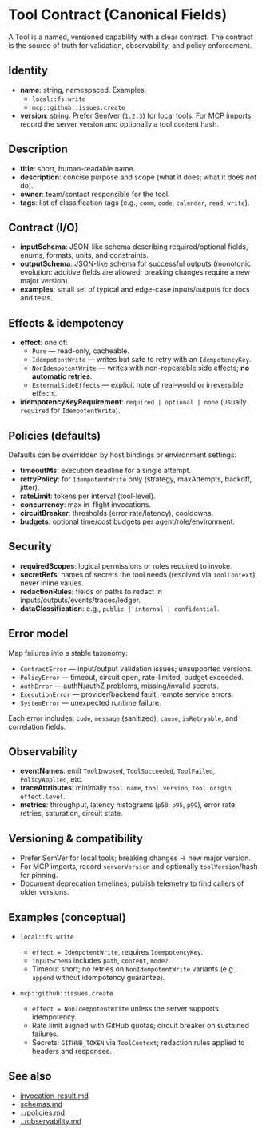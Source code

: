 # Tool Contract (Canonical Fields)

A Tool is a named, versioned capability with a clear contract. The contract is the source of truth for validation, observability, and policy enforcement.

## Identity

- **name**: string, namespaced. Examples:
  - `local::fs.write`
  - `mcp::github::issues.create`
- **version**: string. Prefer SemVer (`1.2.3`) for local tools. For MCP imports, record the server version and optionally a tool content hash.

## Description

- **title**: short, human-readable name.
- **description**: concise purpose and scope (what it does; what it does *not* do).
- **owner**: team/contact responsible for the tool.
- **tags**: list of classification tags (e.g., `comm`, `code`, `calendar`, `read`, `write`).

## Contract (I/O)

- **inputSchema**: JSON-like schema describing required/optional fields, enums, formats, units, and constraints.
- **outputSchema**: JSON-like schema for successful outputs (monotonic evolution: additive fields are allowed; breaking changes require a new major version).
- **examples**: small set of typical and edge-case inputs/outputs for docs and tests.

## Effects & idempotency

- **effect**: one of:
  - `Pure` — read-only, cacheable.
  - `IdempotentWrite` — writes but safe to retry with an `IdempotencyKey`.
  - `NonIdempotentWrite` — writes with non-repeatable side effects; **no automatic retries**.
  - `ExternalSideEffects` — explicit note of real-world or irreversible effects.
- **idempotencyKeyRequirement**: `required | optional | none` (usually `required` for `IdempotentWrite`).

## Policies (defaults)

Defaults can be overridden by host bindings or environment settings:

- **timeoutMs**: execution deadline for a single attempt.
- **retryPolicy**: for `IdempotentWrite` only (strategy, maxAttempts, backoff, jitter).
- **rateLimit**: tokens per interval (tool-level).
- **concurrency**: max in-flight invocations.
- **circuitBreaker**: thresholds (error rate/latency), cooldowns.
- **budgets**: optional time/cost budgets per agent/role/environment.

## Security

- **requiredScopes**: logical permissions or roles required to invoke.
- **secretRefs**: names of secrets the tool needs (resolved via `ToolContext`), never inline values.
- **redactionRules**: fields or paths to redact in inputs/outputs/events/traces/ledger.
- **dataClassification**: e.g., `public | internal | confidential`.

## Error model

Map failures into a stable taxonomy:

- `ContractError` — input/output validation issues; unsupported versions.
- `PolicyError` — timeout, circuit open, rate-limited, budget exceeded.
- `AuthError` — authN/authZ problems, missing/invalid secrets.
- `ExecutionError` — provider/backend fault; remote service errors.
- `SystemError` — unexpected runtime failure.

Each error includes: `code`, `message` (sanitized), `cause`, `isRetryable`, and correlation fields.

## Observability

- **eventNames**: emit `ToolInvoked`, `ToolSucceeded`, `ToolFailed`, `PolicyApplied`, etc.
- **traceAttributes**: minimally `tool.name`, `tool.version`, `tool.origin`, `effect.level`.
- **metrics**: throughput, latency histograms (`p50`, `p95`, `p99`), error rate, retries, saturation, circuit state.

## Versioning & compatibility

- Prefer SemVer for local tools; breaking changes → new major version.
- For MCP imports, record `serverVersion` and optionally `toolVersion`/hash for pinning.
- Document deprecation timelines; publish telemetry to find callers of older versions.

## Examples (conceptual)

- `local::fs.write`  
  - `effect = IdempotentWrite`, requires `IdempotencyKey`.
  - `inputSchema` includes `path`, `content`, `mode?`.
  - Timeout short; no retries on `NonIdempotentWrite` variants (e.g., `append` without idempotency guarantee).

- `mcp::github::issues.create`  
  - `effect = NonIdempotentWrite` unless the server supports idempotency.
  - Rate limit aligned with GitHub quotas; circuit breaker on sustained failures.
  - Secrets: `GITHUB_TOKEN` via `ToolContext`; redaction rules applied to headers and responses.

## See also

- [invocation-result.md](invocation-result.md)
- [schemas.md](schemas.md)
- [../policies.md](../policies.md)
- [../observability.md](../observability.md)
